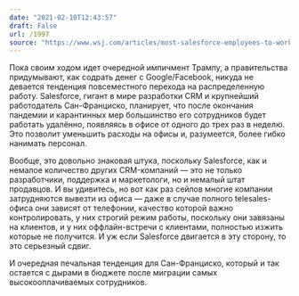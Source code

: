```yaml
---
date: "2021-02-10T12:43:57"
draft: False
url: /1997
source: "https://www.wsj.com/articles/most-salesforce-employees-to-work-remotely-at-least-part-time-after-pandemic-11612897201"
---
```


Пока своим ходом идет очередной импичмент Трампу, а правительства придумывают, как содрать денег с Google/Facebook, никуда не девается тенденция повсеместного перехода на распределенную работу. Salesforce, гигант в мире разработки CRM и крупнейший работодатель Сан-Франциско, планирует, что после окончания пандемии и карантинных мер большинство его сотрудников будет работать удалённо, появляясь в офисе от одного до трех раз в неделю. Это позволит уменьшить расходы на офисы и, разумеется, более гибко нанимать персонал.

Вообще, это довольно знаковая штука, поскольку Salesforce, как и немалое количество других CRM-компаний — это не только разработчики, поддержка и маркетологи, но и немалый штат продавцов. И вы удивитесь, но вот как раз сейлов многие компании затрудняются вывезти из офиса — даже в случае полного telesales-офиса они зависят от телефонии, качество которой важно контролировать, у них строгий режим работы, поскольку они завязаны на клиентов, и у них оффлайн-встречи с клиентами, полностью изжить которые не получится. И уж если Salesforce двигается в эту сторону, то это серьезный сдвиг.

И очередная печальная тенденция для Сан-Франциско, который и так остается с дырами в бюджете после миграции самых высокооплачиваемых сотрудников.

